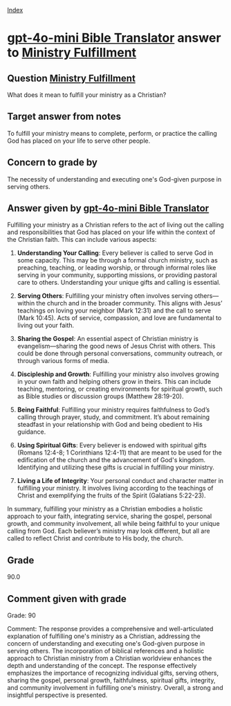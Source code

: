 
[Index](../../index.md)
# [gpt-4o-mini Bible Translator](../../answering_models/gpt-4o-mini_Bible_Translator.md) answer to [Ministry Fulfillment](../../questions/Ministry_Fulfillment.md)

## Question [Ministry Fulfillment](../../questions/Ministry_Fulfillment.md)
What does it mean to fulfill your ministry as a Christian?

## Target answer from notes
To fulfill your ministry means to complete, perform, or practice the calling God has placed on your life to serve other people.

## Concern to grade by
The necessity of understanding and executing one's God-given purpose in serving others.

## Answer given by [gpt-4o-mini Bible Translator](../../answering_models/gpt-4o-mini_Bible_Translator.md)
Fulfilling your ministry as a Christian refers to the act of living out the calling and responsibilities that God has placed on your life within the context of the Christian faith. This can include various aspects:

1. **Understanding Your Calling**: Every believer is called to serve God in some capacity. This may be through a formal church ministry, such as preaching, teaching, or leading worship, or through informal roles like serving in your community, supporting missions, or providing pastoral care to others. Understanding your unique gifts and calling is essential.

2. **Serving Others**: Fulfilling your ministry often involves serving others—within the church and in the broader community. This aligns with Jesus’ teachings on loving your neighbor (Mark 12:31) and the call to serve (Mark 10:45). Acts of service, compassion, and love are fundamental to living out your faith.

3. **Sharing the Gospel**: An essential aspect of Christian ministry is evangelism—sharing the good news of Jesus Christ with others. This could be done through personal conversations, community outreach, or through various forms of media.

4. **Discipleship and Growth**: Fulfilling your ministry also involves growing in your own faith and helping others grow in theirs. This can include teaching, mentoring, or creating environments for spiritual growth, such as Bible studies or discussion groups (Matthew 28:19-20).

5. **Being Faithful**: Fulfilling your ministry requires faithfulness to God’s calling through prayer, study, and commitment. It’s about remaining steadfast in your relationship with God and being obedient to His guidance.

6. **Using Spiritual Gifts**: Every believer is endowed with spiritual gifts (Romans 12:4-8; 1 Corinthians 12:4-11) that are meant to be used for the edification of the church and the advancement of God's kingdom. Identifying and utilizing these gifts is crucial in fulfilling your ministry.

7. **Living a Life of Integrity**: Your personal conduct and character matter in fulfilling your ministry. It involves living according to the teachings of Christ and exemplifying the fruits of the Spirit (Galatians 5:22-23).

In summary, fulfilling your ministry as a Christian embodies a holistic approach to your faith, integrating service, sharing the gospel, personal growth, and community involvement, all while being faithful to your unique calling from God. Each believer’s ministry may look different, but all are called to reflect Christ and contribute to His body, the church.

## Grade
90.0

## Comment given with grade
Grade: 90

Comment: The response provides a comprehensive and well-articulated explanation of fulfilling one's ministry as a Christian, addressing the concern of understanding and executing one's God-given purpose in serving others. The incorporation of biblical references and a holistic approach to Christian ministry from a Christian worldview enhances the depth and understanding of the concept. The response effectively emphasizes the importance of recognizing individual gifts, serving others, sharing the gospel, personal growth, faithfulness, spiritual gifts, integrity, and community involvement in fulfilling one's ministry. Overall, a strong and insightful perspective is presented.

